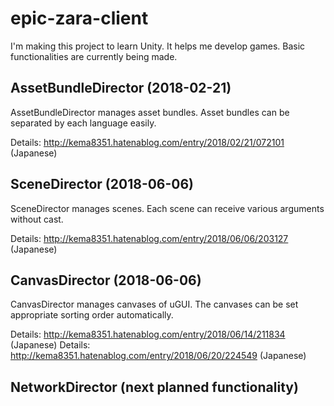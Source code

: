 # epic-zara-client

I'm making this project to learn Unity. It helps me develop games. Basic functionalities are currently being made.

## AssetBundleDirector (2018-02-21)

AssetBundleDirector manages asset bundles. Asset bundles can be separated by each language easily. 

Details: http://kema8351.hatenablog.com/entry/2018/02/21/072101 (Japanese)

## SceneDirector (2018-06-06)

SceneDirector manages scenes.  Each scene can receive various arguments without cast.

Details: http://kema8351.hatenablog.com/entry/2018/06/06/203127 (Japanese)

## CanvasDirector (2018-06-06)

CanvasDirector manages canvases of uGUI. The canvases can be set appropriate sorting order automatically.

Details: http://kema8351.hatenablog.com/entry/2018/06/14/211834 (Japanese)
Details: http://kema8351.hatenablog.com/entry/2018/06/20/224549 (Japanese)

## NetworkDirector (next planned functionality)
